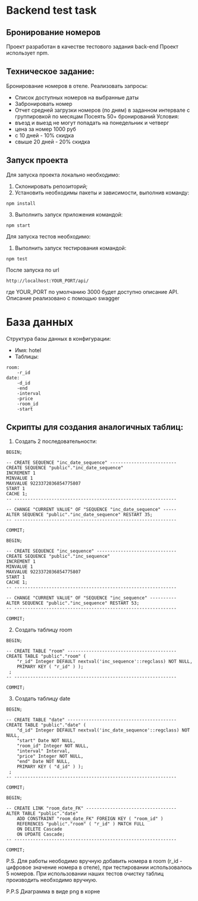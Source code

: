 # Backend test task
## Бронирование номеров

Проект разработан в качестве тестового задания back-end
Проект использует npm.
## Техническое задание:
Бронирование номеров в отеле. Реализовать запросы:
* Список доступных номеров на выбранные даты
* Забронировать номер
* Отчет средней загрузки номеров (по дням) в заданном интервале с группировкой по месяцам
Посеять 50+ бронирований
Условия:
* въезд и выезд не могут попадать на понедельник и четверг
* цена за номер 1000 руб
* с 10 дней - 10% скидка
* свыше 20 дней - 20% скидка

## Запуск проекта 
Для запуска проекта локально необходимо: 
1. Склонировать репозиторий;
2. Установить необходимы пакеты и зависимости, выполнив команду: 
```
npm install
```
3. Выполнить запуск приложения командой: 
```
npm start
```

Для запуска тестов необходимо: 
1. Выполнить запуск тестирования командой: 
```
npm test
```

После запуска по url
```
http://localhost:YOUR_PORT/api/
```
где YOUR_PORT по умолчанию 3000 будет доступно описание API.
Описание реализовано с помощью swagger

# База данных

Структура базы данных в конфигурации:
* Имя: 
hotel
* Таблицы:
```
room:
    -r_id
date:
    -d_id
    -end
    -interval
    -price
    -room_id
    -start
```

## Скрипты для создания аналогичных таблиц:

1. Создать 2 последовательности:
```
BEGIN;

-- CREATE SEQUENCE "inc_date_sequence" -------------------------
CREATE SEQUENCE "public"."inc_date_sequence"
INCREMENT 1
MINVALUE 1
MAXVALUE 9223372036854775807
START 1
CACHE 1;
-- -------------------------------------------------------------

-- CHANGE "CURRENT VALUE" OF "SEQUENCE "inc_date_sequence" -----
ALTER SEQUENCE "public"."inc_date_sequence" RESTART 35;
-- -------------------------------------------------------------

COMMIT;

BEGIN;

-- CREATE SEQUENCE "inc_sequence" ------------------------------
CREATE SEQUENCE "public"."inc_sequence"
INCREMENT 1
MINVALUE 1
MAXVALUE 9223372036854775807
START 1
CACHE 1;
-- -------------------------------------------------------------

-- CHANGE "CURRENT VALUE" OF "SEQUENCE "inc_sequence" ----------
ALTER SEQUENCE "public"."inc_sequence" RESTART 53;
-- -------------------------------------------------------------

COMMIT;
```

2. Создать таблицу room
```
BEGIN;

-- CREATE TABLE "room" -----------------------------------------
CREATE TABLE "public"."room" ( 
	"r_id" Integer DEFAULT nextval('inc_sequence'::regclass) NOT NULL,
	PRIMARY KEY ( "r_id" ) );
 ;
-- -------------------------------------------------------------

COMMIT;
```

3. Создать таблицу date
```
BEGIN;

-- CREATE TABLE "date" -----------------------------------------
CREATE TABLE "public"."date" ( 
	"d_id" Integer DEFAULT nextval('inc_date_sequence'::regclass) NOT NULL,
	"start" Date NOT NULL,
	"room_id" Integer NOT NULL,
	"interval" Interval,
	"price" Integer NOT NULL,
	"end" Date NOT NULL,
	PRIMARY KEY ( "d_id" ) );
 ;
-- -------------------------------------------------------------

COMMIT;

BEGIN;

-- CREATE LINK "room_date_FK" ----------------------------------
ALTER TABLE "public"."date"
	ADD CONSTRAINT "room_date_FK" FOREIGN KEY ( "room_id" )
	REFERENCES "public"."room" ( "r_id" ) MATCH FULL
	ON DELETE Cascade
	ON UPDATE Cascade;
-- -------------------------------------------------------------

COMMIT;
```

P.S. Для работы неободимо вручную добавить номера в room (r_id - цифровое значение номера в отеле), при тестировании использовалось 5 номеров. При использовании наших тестов очистку таблиц производить необходимо вручную.

P.P.S Диаграмма в виде png в корне